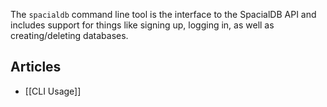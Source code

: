 The `spacialdb` command line tool is the interface to the SpacialDB API and includes support for things like signing up, logging in, as well as creating/deleting databases. 

## Articles

* [[CLI Usage]]
